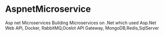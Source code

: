 # AspnetMicroservice
Asp net Microservices
Building Microservices on .Net which used Asp.Net Web API, Docker, RabbitMQ,Ocelot API Gateway, MongoDB,Redis,SqlServer
